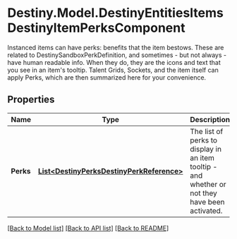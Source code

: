 # Destiny.Model.DestinyEntitiesItemsDestinyItemPerksComponent
Instanced items can have perks: benefits that the item bestows.  These are related to DestinySandboxPerkDefinition, and sometimes - but not always - have human readable info. When they do, they are the icons and text that you see in an item's tooltip.  Talent Grids, Sockets, and the item itself can apply Perks, which are then summarized here for your convenience.

## Properties

Name | Type | Description | Notes
------------ | ------------- | ------------- | -------------
**Perks** | [**List&lt;DestinyPerksDestinyPerkReference&gt;**](DestinyPerksDestinyPerkReference.md) | The list of perks to display in an item tooltip - and whether or not they have been activated. | [optional] 

[[Back to Model list]](../README.md#documentation-for-models) [[Back to API list]](../README.md#documentation-for-api-endpoints) [[Back to README]](../README.md)

